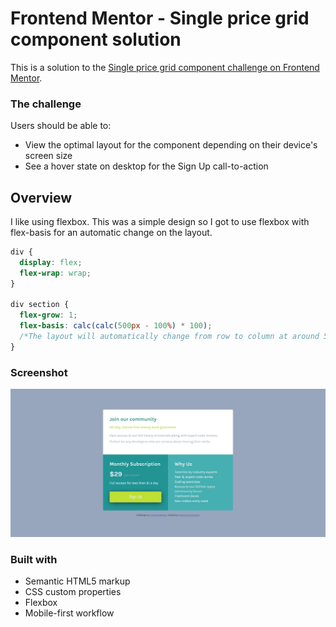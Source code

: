 # Frontend Mentor - Single price grid component solution

This is a solution to the [Single price grid component challenge on Frontend Mentor](https://www.frontendmentor.io/challenges/single-price-grid-component-5ce41129d0ff452fec5abbbc).

### The challenge

Users should be able to:

- View the optimal layout for the component depending on their device's screen size
- See a hover state on desktop for the Sign Up call-to-action

## Overview

I like using flexbox. This was a simple design so I got to use flexbox with flex-basis for an automatic change on the layout.

```css
div {
  display: flex;
  flex-wrap: wrap;
}

div section {
  flex-grow: 1;
  flex-basis: calc(calc(500px - 100%) * 100);
  /*The layout will automatically change from row to column at around 500px */
}
```

### Screenshot

![](./images/screenshot.jpg)

### Built with

- Semantic HTML5 markup
- CSS custom properties
- Flexbox
- Mobile-first workflow
